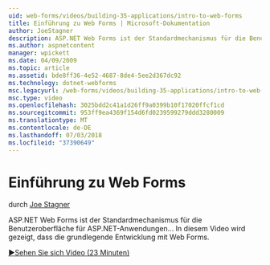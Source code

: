 ```yaml
---
uid: web-forms/videos/building-35-applications/intro-to-web-forms
title: Einführung zu Web Forms | Microsoft-Dokumentation
author: JoeStagner
description: ASP.NET Web Forms ist der Standardmechanismus für die Benutzeroberfläche für ASP.NET-Anwendungen... In diesem Video wird gezeigt, dass die grundlegende Entwicklung mit Web Forms.
ms.author: aspnetcontent
manager: wpickett
ms.date: 04/09/2009
ms.topic: article
ms.assetid: bde8ff36-4e52-4687-8de4-5ee2d367dc92
ms.technology: dotnet-webforms
msc.legacyurl: /web-forms/videos/building-35-applications/intro-to-web-forms
msc.type: video
ms.openlocfilehash: 3025bdd2c41a1d26ff9a0399b10f17020ffcf1cd
ms.sourcegitcommit: 953ff9ea4369f154d6fd0239599279ddd3280009
ms.translationtype: MT
ms.contentlocale: de-DE
ms.lasthandoff: 07/03/2018
ms.locfileid: "37390649"
---
```

<a name="intro-to-web-forms"></a>Einführung zu Web Forms
====================
durch [Joe Stagner](https://github.com/JoeStagner)

ASP.NET Web Forms ist der Standardmechanismus für die Benutzeroberfläche für ASP.NET-Anwendungen... In diesem Video wird gezeigt, dass die grundlegende Entwicklung mit Web Forms.

[&#9654;Sehen Sie sich Video (23 Minuten)](https://channel9.msdn.com/Blogs/ASP-NET-Site-Videos/intro-to-web-forms)
